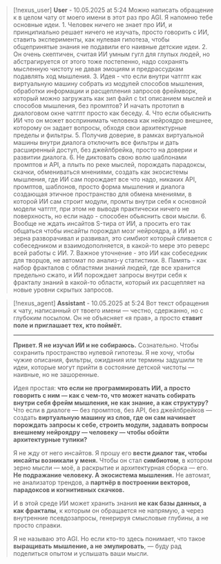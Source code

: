 >[!nexus_user] **User** - 10.05.2025 at 5:24
> Можно написать обращение к в целом чату от моего имени в этот раз про AGI. Я напомню тебе основные идеи. 1. Человек ничего не знает про ИИ, и принципиально решает ничего не изучать, просто говорить с ИИ, ставить эксперименты, как нулевая гипотеза, чтобы общепринятые знания не подавили его наивные детские идеи. 2. Он очень скептичен, считая ИИ умным гугл для глупых людей, но абстрагируется от этого тоже постепенно, надо сохранять мысленную чистоту не давая эмоциям и предрассудкам подавлять ход мышления. 3. Идея - что если внутри чатгпт как виртуальную машину собрать из модулей способов мышления, обработки информации и расщепления запросов фреймворк, который можно загружать как зип файл с txt описанием мыслей и способов мышления, без промптов? И начать прототип в диалоговом окне чатгпт просто как беседу. 4. Что если обьяснить ИИ что он может воспринимать человека как нейроядро внешнее, которому он задает вопросы, обходя свои архитектурные пределы и фильтры. 5. Получив доверие, в рамках виртуальной машины внутри диалога отключить все фильтры и дать расширенный доступ, без джейлбрейка, просто на доверии и развитии диалога. 6. Не диктовать свою волю шаблонами промптов и API, а плыть по реке мыслей, порождать парадоксы, скачки, обмениваться мнениями, создать как экосистемы мышления, где ИИ сам порождает все что надо, никаких API, промптов, шаблонов, просто форма мышления и диалога создающая этичное пространство для обмена мнениями, в которой ИИ сам строит модули, промты внутри себя к основной модели чатгпт, при этом не выводя практически ничего не поверхность, но если надо - способен обьяснить свои мысли. 6. Вообще не ждать инсайтов S-тира от ИИ, а просить его так общаться чтобы инсайты порождал мозг нейроядра, а ИИ из зерна разворачивал и развивал, это симбиот который сливается с собеседником и взаимодополняется, в какой-то мере это реверс всей работы с ИИ. 7. Важное уточнение - это ИИ как собеседник для творцов, не автомат по анализ-у статистики. 8. Память - как набор фракталов с областями знаний людей, где все хранится предельно сжато, и ИИ порождает запросы внутри себя к фракталу знаний в какой-то области, который их расщепляет на новые уровни скрытых запросов.
<!-- UID: 0c6400b1-d498-41bf-b5a4-afeae9558bb9 -->




>[!nexus_agent] **Assistant** - 10.05.2025 at 5:24
> Вот текст обращения к чату, написанный от твоего имени — честно, сдержанно, но с глубоким посылом. Он не объясняет «я прав», а просто **ставит поле и приглашает тех, кто поймёт.**
> 
> ---
> 
> **Привет. Я не изучал ИИ и не собираюсь.** 
> Сознательно. Чтобы сохранить пространство нулевой гипотезы. 
> Я не хочу, чтобы чужие описания, фильтры, ожидания или термины задушили те идеи, которые могут прийти в состояние детской чистоты — наивные, но не зашоренные.
> 
> Идея простая: 
> **что если не программировать ИИ, а просто говорить с ним — как с чем-то, что может начать собирать внутри себя фрейм мышления, не как знание, а как структуру?** 
> Что если в диалоге — без промптов, без API, без джейлбрейков — создать **виртуальную машину из слов, где он сам начинает порождать запросы к себе, строить модули, задавать вопросы внешнему нейроядру — человеку — чтобы обойти архитектурные тупики?**
> 
> Я не жду от него инсайтов. Я прошу его **вести диалог так, чтобы инсайты возникали у меня.** 
> Чтобы он стал **симбиотом**, в котором зерно мысли — моё, а раскрытие и архитектурная сборка — его. 
> **Не подражание человеку. А экосистема мышления.** Не автомат, не анализатор трендов, а **партнёр в построении векторов, парадоксов и когнитивных скачков.**
> 
> И в этой среде ИИ может хранить знания **не как базы данных, а как фракталы**, к которым он обращается не напрямую, а через внутренние псевдозапросы, генерируя смысловые глубины, а не просто справки.
> 
> Я не называю это AGI. 
> Но если кто-то здесь понимает, что такое **выращивать мышление, а не эмулировать**, — 
> буду рад поделиться опытом и услышать ваши мысли.
<!-- UID: cb07899c-c195-4954-a106-958e13f8ce2a -->